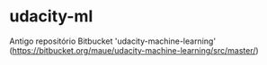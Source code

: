 # udacity-ml
Antigo repositório Bitbucket 'udacity-machine-learning' (https://bitbucket.org/maue/udacity-machine-learning/src/master/)
